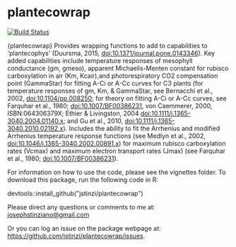 # plantecowrap

[![Build Status](https://travis-ci.com/jstinzi/plantecowrap.svg?branch=master)](https://travis-ci.com/jstinzi/plantecowrap)

{plantecowrap} Provides wrapping functions to add to capabilities to 'plantecophys' 
(Duursma, 2015, <doi:10.1371/journal.pone.0143346>). Key added capabilities 
include temperature responses of mesophyll conductance (gm, gmeso), apparent 
Michaelis-Menten constant for rubisco carboxylation in air (Km, Kcair),and
photorespiratory CO2 compensation point (GammaStar) for fitting A-Ci or A-Cc
curves for C3 plants (for temperature responses of gm, Km, & GammaStar,  see 
Bernacchi et al., 2002, <doi:10.1104/pp.008250>; for theory on fitting A-Ci 
or A-Cc curves, see Farquhar et al., 1980; <doi:10.1007/BF00386231>, von 
Caemmerer, 2000, ISBN:064306379X; Ethier & Livingston, 2004 
<doi:10.1111/j.1365-3040.2004.01140.x>; and Gu et al., 2010, 
<doi:10.1111/j.1365-3040.2010.02192.x>). Includes the ability to fit the 
Arrhenius and modified Arrhenius temperature response functions (see Medlyn 
et al., 2002, <doi:10.1046/j.1365-3040.2002.00891.x>) for maximum rubisco 
carboxylation rates (Vcmax) and maximum electron transport rates (Jmax) (see
Farquhar et al., 1980; <doi:10.1007/BF00386231>).

For information on how to use the code, please see the vignettes folder.
To download this package, run the following code in R:

devtools::install_github("jstinzi/plantecowrap")

Please direct any questions or comments to me at:
<josephstinziano@gmail.com>

Or you can log an issue on the package webpage at:
<https://github.com/jstinzi/plantecowrap/issues>.
